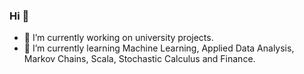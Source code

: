 ### Hi 👋

- 🔭 I’m currently working on university projects.
- 🌱 I’m currently learning Machine Learning, Applied Data Analysis, Markov Chains, Scala, Stochastic Calculus and Finance. 

<!--
**hhildaa/hhildaa** is a ✨ _special_ ✨ repository because its `README.md` (this file) appears on your GitHub profile.

Here are some ideas to get you started:

- 👯 I’m looking to collaborate on ...
- 🤔 I’m looking for help with ...
- 💬 Ask me about ...
- 📫 How to reach me: ...
- 😄 Pronouns: ...
- ⚡ Fun fact: ...
-->

